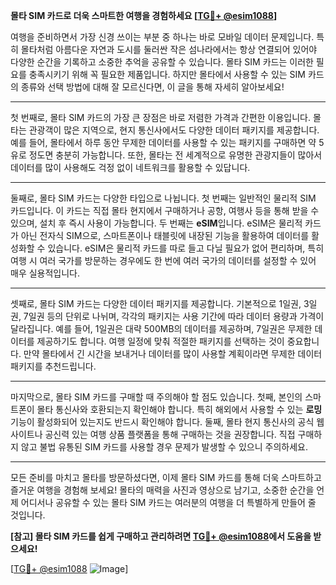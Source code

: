 **몰타 SIM 카드로 더욱 스마트한 여행을 경험하세요 [[TG💪+ @esim1088](https://t.me/s/esim1088)]**

여행을 준비하면서 가장 신경 쓰이는 부분 중 하나는 바로 모바일 데이터 문제입니다. 특히 몰타처럼 아름다운 자연과 도시를 둘러싼 작은 섬나라에서는 항상 연결되어 있어야 다양한 순간을 기록하고 소중한 추억을 공유할 수 있습니다. 몰타 SIM 카드는 이러한 필요를 충족시키기 위해 꼭 필요한 제품입니다. 하지만 몰타에서 사용할 수 있는 SIM 카드의 종류와 선택 방법에 대해 잘 모르신다면, 이 글을 통해 자세히 알아보세요!

---

첫 번째로, 몰타 SIM 카드의 가장 큰 장점은 바로 저렴한 가격과 간편한 이용입니다. 몰타는 관광객이 많은 지역으로, 현지 통신사에서도 다양한 데이터 패키지를 제공합니다. 예를 들어, 몰타에서 하루 동안 무제한 데이터를 사용할 수 있는 패키지를 구매하면 약 5유로 정도면 충분히 가능합니다. 또한, 몰타는 전 세계적으로 유명한 관광지들이 많아서 데이터를 많이 사용해도 걱정 없이 네트워크를 활용할 수 있답니다.

---

둘째로, 몰타 SIM 카드는 다양한 타입으로 나뉩니다. 첫 번째는 일반적인 물리적 SIM 카드입니다. 이 카드는 직접 몰타 현지에서 구매하거나 공항, 여행사 등을 통해 받을 수 있으며, 설치 후 즉시 사용이 가능합니다. 두 번째는 **eSIM**입니다. eSIM은 물리적 카드가 아닌 전자식 SIM으로, 스마트폰이나 태블릿에 내장된 기능을 활용하여 데이터를 활성화할 수 있습니다. eSIM은 물리적 카드를 따로 들고 다닐 필요가 없어 편리하며, 특히 여행 시 여러 국가를 방문하는 경우에도 한 번에 여러 국가의 데이터를 설정할 수 있어 매우 실용적입니다.

---

셋째로, 몰타 SIM 카드는 다양한 데이터 패키지를 제공합니다. 기본적으로 1일권, 3일권, 7일권 등의 단위로 나뉘며, 각각의 패키지는 사용 기간에 따라 데이터 용량과 가격이 달라집니다. 예를 들어, 1일권은 대략 500MB의 데이터를 제공하며, 7일권은 무제한 데이터를 제공하기도 합니다. 여행 일정에 맞춰 적절한 패키지를 선택하는 것이 중요합니다. 만약 몰타에서 긴 시간을 보내거나 데이터를 많이 사용할 계획이라면 무제한 데이터 패키지를 추천드립니다.

---

마지막으로, 몰타 SIM 카드를 구매할 때 주의해야 할 점도 있습니다. 첫째, 본인의 스마트폰이 몰타 통신사와 호환되는지 확인해야 합니다. 특히 해외에서 사용할 수 있는 **로밍** 기능이 활성화되어 있는지도 반드시 확인해야 합니다. 둘째, 몰타 현지 통신사의 공식 웹사이트나 공신력 있는 여행 상품 플랫폼을 통해 구매하는 것을 권장합니다. 직접 구매하지 않고 불법 유통된 SIM 카드를 사용할 경우 문제가 발생할 수 있으니 주의하세요.

---

모든 준비를 마치고 몰타를 방문하셨다면, 이제 몰타 SIM 카드를 통해 더욱 스마트하고 즐거운 여행을 경험해 보세요! 몰타의 매력을 사진과 영상으로 남기고, 소중한 순간을 언제 어디서나 공유할 수 있는 몰타 SIM 카드는 여러분의 여행을 더 특별하게 만들어 줄 것입니다.

**[참고] 몰타 SIM 카드를 쉽게 구매하고 관리하려면 [TG💪+ @esim1088](https://t.me/s/esim1088)에서 도움을 받으세요!**

[[TG💪+ @esim1088](https://t.me/s/esim1088) ![Image](https://i.postimg.cc/Y0z9fWf4/image.png)]